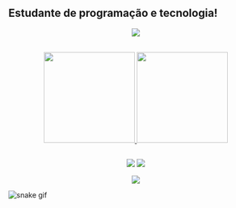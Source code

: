 ## Estudante de programação e tecnologia!

<p align="center"><img alingn="center" src="https://user-images.githubusercontent.com/99296968/173693930-5311527c-e4c4-491c-bed2-81fe27447eaf.gif" /></p>

<div style="display: inline_block"><br>
  
  <!--badges de linguagens
  
  <p align="center">
  <img align="center" alt="Nat-HTML" height="30" width="40" src="https://raw.githubusercontent.com/devicons/devicon/master/icons/html5/html5-original.svg">
  <img align="center" alt="Nat-CSS" height="30" width="40" src="https://raw.githubusercontent.com/devicons/devicon/master/icons/css3/css3-original.svg">
  <img align="center" alt="Nat-Js" height="30" width="40" src="https://raw.githubusercontent.com/devicons/devicon/master/icons/javascript/javascript-plain.svg">
  <img align="center" alt="Nat-Ts" height="30" width="40" src="https://raw.githubusercontent.com/devicons/devicon/master/icons/typescript/typescript-plain.svg">
  <img align="center" alt="Nat-Java" height="30" width="40" src="https://icongr.am/devicon/java-original.svg?size=128&color=currentColor"> 
  </p>-->
<div align="center">
  <a href="https://github.com/natalie1986">
  <img height="180em" src="https://github-readme-stats.vercel.app/api?username=natalie1986&show_icons=true&theme=dracula&include_all_commits=true&count_private=true"/>
  <img height="180em" src="https://github-readme-stats.vercel.app/api/top-langs/?username=natalie1986&layout=compact&langs_count=7&theme=dracula"/>
</div>
  

   
  <!-- <img align="right" alt="Nat-pic" height="150" style="border-radius:50px;" src="https://media4.giphy.com/media/JnAbjI4paXauuuHCeO/giphy.gif?cid=790b7611cd07345d1fd8c03f975ae01a94f7681c2a51cf4c&rid=giphy.gif&ct=g"> -->

  
  ##
 
<div> 
  <p align="center"> 
  <a href = "mailto:nat.lima86@gmail.com"><img src="https://img.shields.io/badge/-Gmail-%23333?style=for-the-badge&logo=gmail&logoColor=white" target="_blank"></a>
  <a href = "https://www.linkedin.com/in/natalie-lima1986" target="_blank"><img src="https://img.shields.io/badge/-LinkedIn-%230077B5?style=for-the-badge&logo=linkedin&logoColor=white" target="_blank"></a> 
  </p>
  
 
</div>
  
 <p align="center"><img alingn="center" src="https://profile-counter.glitch.me/natalie1986/count.svg"/></p>


![snake gif](https://github.com/natalie1986/natalie1986/blob/output/github-contribution-grid-snake.svg)
  
<!-- ![alien](https://user-images.githubusercontent.com/99296968/173693930-5311527c-e4c4-491c-bed2-81fe27447eaf.gif) -->
  
<!-- ![alien](https://user-images.githubusercontent.com/99296968/173693930-5311527c-e4c4-491c-bed2-81fe27447eaf.gif) -->
  
 <!-- ![Snake animation](https://github.com/natalie1986/natalie1986/blob/output/github-contribution-grid-snake.svg) -->
